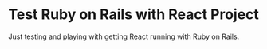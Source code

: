 # Test Ruby on Rails with React Project

Just testing and playing with getting React running with Ruby on Rails.